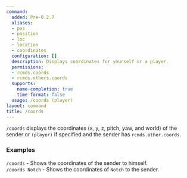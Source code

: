 ```yaml
---
command:
  added: Pre-0.2.7
  aliases:
  - pos
  - position
  - loc
  - location
  - coordinates
  configuration: []
  description: Displays coordinates for yourself or a player.
  permissions:
  - rcmds.coords
  - rcmds.others.coords
  supports:
    name-completion: true
    time-format: false
  usage: /coords (player)
layout: command
title: /coords
---
```


```/coords``` displays the coordinates (x, y, z, pitch, yaw, and world) of the sender or ```(player)``` if specified
and the sender has ```rcmds.other.coords```.

### Examples 

```/coords``` - Shows the coordinates of the sender to himself.  
```/coords Notch``` - Shows the coordinates of ```Notch``` to the sender.

